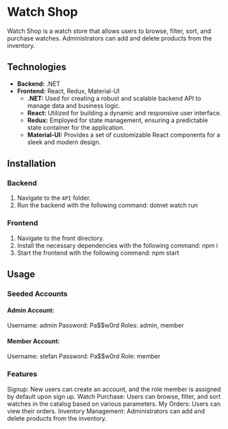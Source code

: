 # Watch Shop

Watch Shop is a watch store that allows users to browse, filter, sort, and purchase watches. Administrators can add and delete products from the inventory.

## Technologies

- **Backend:** .NET
- **Frontend:** React, Redux, Material-UI
  - **.NET:** Used for creating a robust and scalable backend API to manage data and business logic.
  - **React:** Utilized for building a dynamic and responsive user interface.
  - **Redux:** Employed for state management, ensuring a predictable state container for the application.
  - **Material-UI:** Provides a set of customizable React components for a sleek and modern design.

## Installation

### Backend

1. Navigate to the `API` folder.
2. Run the backend with the following command:
   dotnet watch run

### Frontend

1. Navigate to the front directory.
2. Install the necessary dependencies with the following command:
   npm i
3. Start the frontend with the following command:
   npm start

## Usage

### Seeded Accounts

#### Admin Account:

Username: admin
Password: Pa$$w0rd
Roles: admin, member

#### Member Account:

Username: stefan
Password: Pa$$w0rd
Role: member

### Features

Signup: New users can create an account, and the role member is assigned by default upon sign up.
Watch Purchase: Users can browse, filter, and sort watches in the catalog based on various parameters.
My Orders: Users can view their orders.
Inventory Management: Administrators can add and delete products from the inventory.



